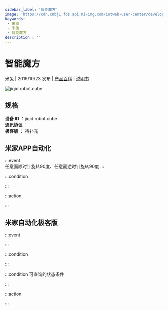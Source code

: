 ```yaml
---
sidebar_label: '智能魔方'
image: 'https://cdn.cnbj1.fds.api.mi-img.com/iotweb-user-center/developer_16790476133559q5tkJ5p.png?GalaxyAccessKeyId=AKVGLQWBOVIRQ3XLEW&Expires=9223372036854775807&Signature=OA47zSuFPcWnSko20lMk21Db1nA='
keywords: 
 - 米家
 - 米兔
 - 智能魔方
description : ''
---
```

# 智能魔方

米兔 | 2019/10/23 发布 | [产品百科](https://home.mi.com/webapp/content/baike/product/index.html?model=jiqid.robot.cube/) | [说明书](https://home.mi.com/views/introduction.html?model=jiqid.robot.cube&region=cn)

![jiqid.robot.cube](https://cdn.cnbj1.fds.api.mi-img.com/iotweb-user-center/developer_16790476133559q5tkJ5p.png?GalaxyAccessKeyId=AKVGLQWBOVIRQ3XLEW&Expires=9223372036854775807&Signature=OA47zSuFPcWnSko20lMk21Db1nA=)

## 规格  
> 
**设备 ID** ：jiqid.robot.cube  
**通讯协议** ：  
**极客版**  ： 待补充 


## 米家APP自动化  

:::event  
任意面顺时针旋转90度、任意面逆时针旋转90度
:::

:::condition  

:::

:::action   

:::

## 米家自动化极客版  

:::event  

:::

:::condition  

:::

:::condition 可查询的状态条件  

:::

:::action  

:::

        
